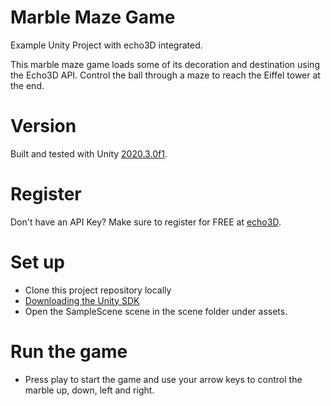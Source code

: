 # Marble Maze Game

Example Unity Project with echo3D integrated. 

This marble maze game loads some of its decoration and destination using the Echo3D API. Control the ball through a maze to reach the Eiffel tower at the end.

# Version

Built and tested with Unity [2020.3.0f1](https://unity3d.com/get-unity/download/archive).


# Register

Don't have an API Key? Make sure to register for FREE at [echo3D](https://www.echo3d.co).

# Set up

* Clone this project repository locally 
* [Downloading the Unity SDK](https://docs.echo3d.co/unity/installation)
* Open the SampleScene scene in the scene folder under assets.

# Run the game
* Press play to start the game and use your arrow keys to control the marble up, down, left and right.
